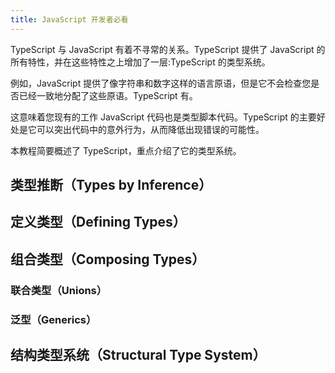 ```yaml
---
title: JavaScript 开发者必看
---
```


TypeScript 与 JavaScript 有着不寻常的关系。TypeScript 提供了 JavaScript 的所有特性，并在这些特性之上增加了一层:TypeScript 的类型系统。

例如，JavaScript 提供了像字符串和数字这样的语言原语，但是它不会检查您是否已经一致地分配了这些原语。TypeScript 有。

这意味着您现有的工作 JavaScript 代码也是类型脚本代码。TypeScript 的主要好处是它可以突出代码中的意外行为，从而降低出现错误的可能性。

本教程简要概述了 TypeScript，重点介绍了它的类型系统。

## 类型推断（Types by Inference）

## 定义类型（Defining Types）

## 组合类型（Composing Types）

### 联合类型（Unions）

### 泛型（Generics）

## 结构类型系统（Structural Type System）
